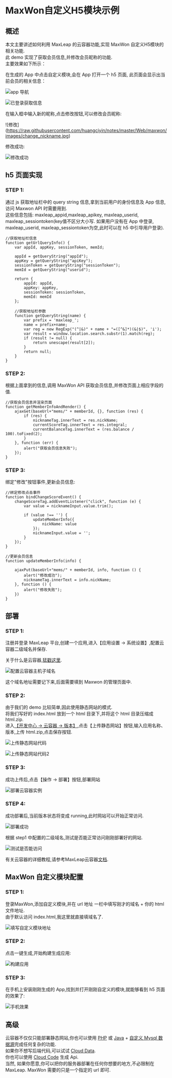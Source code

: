 # MaxWon自定义H5模块示例

## 概述
本文主要讲述如何利用 MaxLeap 的云容器功能,实现 MaxWon 自定义H5模块的相关功能.  
此 demo 实现了获取会员信息,并修改会员昵称的功能.  
主要效果如下所示：  

在生成的 App 中点击自定义模块,会在 App 打开一个 h5 页面, 此页面会显示出当前会员的相关信息：

![app 导航](https://raw.githubusercontent.com/huangciyin/notes/master/Web/maxwon/images/entry.jpg)
	
![已登录获取信息](https://raw.githubusercontent.com/huangciyin/notes/master/Web/maxwon/images/home.jpg)

在输入框中输入新的昵称,点击修改按钮,可以修改会员昵称:
	
![修改]	(https://raw.githubusercontent.com/huangciyin/notes/master/Web/maxwon/images/change_nickname.jpg)  

修改成功:

![修改成功](https://raw.githubusercontent.com/huangciyin/notes/master/Web/maxwon/images/change_nickname_success.jpg)

## h5 页面实现
### STEP 1:

通过 js 获取地址栏中的 query string 信息,拿到当前用户的身份信息及 App 信息, 访问 Maxwon API 时需要用到.  
这些信息包括: maxleap_appid,maxleap_apikey, maxleap_userid, maxleap_sessiontoken(key值不区分大小写. 如果用户没有在 App 中登录, maxleap_userid, maxleap_sessiontoken为空,此时可以在 h5 中引导用户登录).  

```
//获取地址栏信息
function getUrlQueryInfo() {
    var appId, appKey, sessionToken, memId;

    appId = getQueryString("appId");
    appKey = getQueryString("apiKey");
    sessionToken = getQueryString("sessionToken");
    memId = getQueryString("userid");

    return {
        appId: appId,
        appKey: appKey,
        sessionToken: sessionToken,
        memId: memId
    };

    //获取地址栏参数
    function getQueryString(name) {
        var prefix = 'maxleap_';
        name = prefix+name;
        var reg = new RegExp("(^|&)" + name + "=([^&]*)(&|$)", 'i');
        var result = window.location.search.substr(1).match(reg);
        if (result != null) {
            return unescape(result[2]);
        }
        return null;
    }
}
```
	
### STEP 2:
根据上面拿到的信息,调用 MaxWon API 获取会员信息,并修改页面上相应字段的值.

```
//获取会员信息并渲染页面
function getMemberInfoAndRender() {
    ajaxGet(baseUrl+"mems/" + memberId, {}, function (res) {
        if (res) {
            nicknameTag.innerText = res.nickName;
            currentScoreTag.innerText = res.integral;
            currentBalanceTag.innerText = (res.balance / 100).toFixed(2);
        }
    }, function (err) {
        alert("获取会员信息失败");
    });
}
```
	
### STEP 3:

绑定"修改"按钮事件,更新会员信息:
```
//绑定修改点击事件
function bindChangeScoreEvent() {
    changeScoreTag.addEventListener("click", function (e) {
        var value = nicknameInput.value.trim();

        if (value !== '') {
            updateMemberInfo({
                nickName: value
            });
            nicknameInput.value = '';
        }
    });
}

//更新会员信息
function updateMemberInfo(info) {

    ajaxPut(baseUrl+"mems/" + memberId, info, function () {
        alert("修改成功");
        nicknameTag.innerText = info.nickName;
    }, function () {
        alert("修改失败");
    })
}
```

## 部署

### STEP 1:
注册并登录 MaxLeap 平台,创建一个应用,进入【应用设置 -> 系统设置】,配置云容器二级域名并保存.  

关于什么是云容器,[猛戳这里](https://raw.githubusercontent.com/huangciyin/notes/master/Web/maxwon/images/domain_config.png). 

![配置云容器主机子域名](https://static.maxleap.cn/s/web/zh_cn/images/LAS-Docs-Images/web_container1.png)

这个域名地址需要记下来,后面需要填到 Maxwon 的管理页面中.   

### STEP 2:
由于我们的 demo 比较简单,因此使用静态网站的模式.  
将我们写好的 index.html 放到一个 html 目录下,并将这个 html 目录压缩成 html.zip.  
进入[【开发中心 -> 云容器 -> 版本】](https://maxleap.cn/p/console/cloudcontainer#versionstatus),点击【上传静态网站】按钮,输入应用名称、版本,上传 html.zip,点击保存按钮.
   
![上传静态网站代码](https://static.maxleap.cn/s/web/zh_cn/images/LAS-Docs-Images/web_container2.png)

![上传静态网站代码2](https://static.maxleap.cn/s/web/zh_cn/images/LAS-Docs-Images/web_container3.png)

### STEP 3:

成功上传后,点击【操作 -> 部署】按钮,部署网站  

![部署云容器实例](https://static.maxleap.cn/s/web/zh_cn/images/LAS-Docs-Images/web_container4.png)

### STEP 4:
成功部署后,当前版本状态将变成 running,此时网站可以开始正常访问.  

![部署成功](https://static.maxleap.cn/s/web/zh_cn/images/LAS-Docs-Images/web_container6.png)

根据 step1 中配置的二级域名,测试是否能正常访问刚刚部署好的网站.

![测试是否能访问](https://raw.githubusercontent.com/huangciyin/notes/master/Web/maxwon/images/test.png)	
	
有关云容器的详细教程,请参考MaxLeap云容器[文档](https://maxleap.cn/s/web/zh_cn/guide/usermanual/cloudContainer.html#云容器-使用流程-静态网站项目).

## MaxWon 自定义模块配置
### STEP 1: 
登录MaxWon,添加自定义模块,并在 url 地址 一栏中填写刚才的域名 + 你的 html 文件地址.  
由于默认访问 index.html,我这里就直接填域名了.  

![填写自定义模块地址](https://raw.githubusercontent.com/huangciyin/notes/master/Web/maxwon/images/custom_url.jpeg)

### STEP 2:
点击一键生成,开始构建生成应用:  

![构建应用](https://raw.githubusercontent.com/huangciyin/notes/master/Web/maxwon/images/build_app.jpeg)

### STEP 3:
在手机上安装刚刚生成的 App,找到并打开刚刚自定义的模块,就能够看到 h5 页面的效果了:

![手机效果](https://raw.githubusercontent.com/huangciyin/notes/master/Web/maxwon/images/home.jpg)

## 高级
云容器不仅仅只能部署静态网站,你也可以使用 [PHP](https://maxleap.cn/s/web/zh_cn/guide/usermanual/cloudContainer.html#云容器-使用流程-php-项目) 或 [Java](https://maxleap.cn/s/web/zh_cn/guide/usermanual/cloudContainer.html#云容器-使用流程-java-tomcat-项目) + [自定义 Mysql 数据源](https://maxleap.cn/s/web/zh_cn/guide/usermanual/datasource.html)完成任何复杂的功能.  
如果你不想写后端代码,可以试试 [Cloud Data](https://maxleap.cn/s/web/zh_cn/guide/usermanual/clouddata.html).  
你也可以使用 [Cloud Code](https://maxleap.cn/s/web/zh_cn/guide/usermanual/cloudcode.html) 生成 Api.  
当然, 如果你愿意,你可以把你的服务器部署在任何你想要的地方,不必限制在 MaxLeap. MaxWon 需要的只是一个指定的 url 即可.  